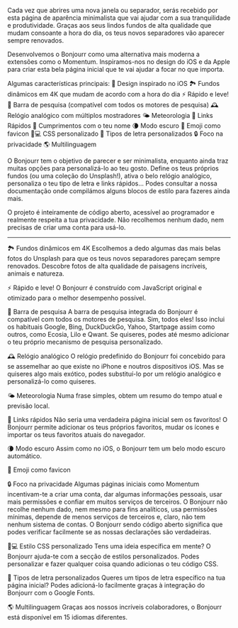 Cada vez que abrires uma nova janela ou separador, serás recebido por esta página de aparência minimalista que vai ajudar com a sua tranquilidade e produtividade. Graças aos seus lindos fundos de alta qualidade que mudam consoante a hora do dia, os teus novos separadores vão aparecer sempre renovados.

Desenvolvemos o Bonjourr como uma alternativa mais moderna a extensões como o Momentum. Inspiramos-nos no design do iOS e da Apple para criar esta bela página inicial que te vai ajudar a focar no que importa.

Algumas características principais:
🍏 Design inspirado no iOS
🏞 Fundos dinâmicos em 4K que mudam de acordo com a hora do dia
⚡️ Rápido e leve!
🔎 Barra de pesquisa (compatível com todos os motores de pesquisa)
🕰 Relógio analógico com múltiplos mostradores
🌤 Meteorologia
🔗 Links Rápidos
👋 Cumprimentos com o teu nome
🌘 Modo escuro
🥖 Emoji como favicon
🧑💻 CSS personalizado
📝 Tipos de letra personalizados
🔒 Foco na privacidade
🌎 Multilinguagem

O Bonjourr tem o objetivo de parecer e ser minimalista, enquanto ainda traz muitas opções para personalizá-lo ao teu gosto. Define os teus próprios fundos (ou uma coleção do Unsplash!), ativa o belo relógio analógico, personaliza o teu tipo de letra e links rápidos... Podes consultar a nossa documentação onde compilámos alguns blocos de estilo para fazeres ainda mais.

O projeto é inteiramente de código aberto, acessível ao programador e realmente respeita a tua privacidade. Não recolhemos nenhum dado, nem precisas de criar uma conta para usá-lo.

---

🏞 Fundos dinâmicos em 4K
Escolhemos a dedo algumas das mais belas fotos do Unsplash para que os teus novos separadores pareçam sempre renovados. Descobre fotos de alta qualidade de paisagens incríveis, animais e natureza.

⚡️ Rápido e leve!
O Bonjourr é construído com JavaScript original e otimizado para o melhor desempenho possível.

🔎 Barra de pesquisa
A barra de pesquisa integrada do Bonjourr é compatível com todos os motores de pesquisa. Sim, todos eles! Isso inclui os habituais Google, Bing, DuckDuckGo, Yahoo, Startpage assim como outros, como Ecosia, Lilo e Qwant. Se quiseres, podes até mesmo adicionar o teu próprio mecanismo de pesquisa personalizado.

🕰 Relógio analógico
O relógio predefinido do Bonjourr foi concebido para se assemelhar ao que existe no iPhone e noutros dispositivos iOS. Mas se quiseres algo mais exótico, podes substituí-lo por um relógio analógico e personalizá-lo como quiseres.

🌤 Meteorologia
Numa frase simples, obtem um resumo do tempo atual e previsão local.

🔗 Links rápidos
Não seria uma verdadeira página inicial sem os favoritos! O Bonjourr permite adicionar os teus próprios favoritos, mudar os ícones e importar os teus favoritos atuais do navegador.

🌘 Modo escuro
Assim como no iOS, o Bonjourr tem um belo modo escuro automático.

🥖 Emoji como favicon

🔒 Foco na privacidade
Algumas páginas iniciais como Momentum incentivam-te a criar uma conta, dar algumas informações pessoais, usar mais permissões e confiar em muitos serviços de terceiros. O Bonjourr não recolhe nenhum dado, nem mesmo para fins analíticos, usa permissões mínimas, depende de menos serviços de terceiros e, claro, não tem nenhum sistema de contas. O Bonjourr sendo código aberto significa que podes verificar facilmente se as nossas declarações são verdadeiras.

🧑💻 Estilo CSS personalizado
Tens uma ideia específica em mente? O Bonjourr ajuda-te com a secção de estilos personalizados. Podes personalizar e fazer qualquer coisa quando adicionas o teu código CSS.

📝 Tipos de letra personalizados
Queres um tipos de letra específico na tua página inicial? Podes adicioná-lo facilmente graças à integração do Bonjourr com o Google Fonts.

🌎 Multilinguagem
Graças aos nossos incríveis colaboradores, o Bonjourr está disponível em 15 idiomas diferentes.
